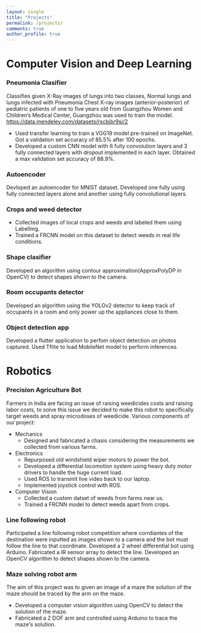 ```yaml
---
layout: single
title: "Projects"
permalink: /projects/
comments: true
author_profile: true
---
```


# Computer Vision and Deep Learning 
### Pneumonia Clasifier
Classifies given X-Ray images of lungs into two classes, Normal lungs and lungs infected with Pneumonia
Chest X-ray images (anterior-posterior) of pediatric patients of one to five years old from Guangzhou Women and Children’s Medical Center, Guangzhou was used to train the model. https://data.mendeley.com/datasets/rscbjbr9sj/2
* Used transfer learning to train a VGG19 model pre-trained on ImageNet. Got a validation set accuracy of 85.5% after 100 epochs.
* Developed a custom CNN model with 6 fully convolution layers and 3 fully connected layers with dropout implemented in each layer. Obtained a max validation set accuracy of 88.9%.

### Autoencoder
Devloped an autoencoder for MNIST dataset. Developed one fully using fully connected layers alone and another using fully convolutional layers.

### Crops and weed detector
* Collected images of local crops and weeds and labeled them using LabelImg.
* Trained a FRCNN model on this dataset to detect weeds in real life conditions.

### Shape clasifier
Developed an algorithm using contour approximation(ApproxPolyDP in OpenCV) to detect shapes shown to the camera.

### Room occupants detector
Developed an algorithm using the YOLOv2 detector to keep track of occupants in a room and only power up the appliances close to them.

### Object detection app
Developed a flutter application to perfom object detection on photos captured. Used Tflite to load MobileNet model to perform inferences.

# Robotics
### Precision Agriculture Bot
Farmers in India are facing an issue of raising weedicides costs and raising labor costs, to solve this issue we decided to make this robot to specifically target weeds and spray microdoses of weedicide. 
Various components of our project:
* Mechanics
  * Designed and fabricated a chasis considering the measurements we collected from various farms.
* Electronics
  * Repurposed old windshield wiper motors to power the bot.
  * Developed a differential locomotion system using heavy duty motor drivers to handle the huge current load.
  * Used ROS to transmit live video back to our laptop.
  * Implemented joystick control with ROS.
* Computer Vision 
  * Collected a custom datset of weeds from farms near us.
  * Trained a FRCNN model to detect weeds apart from crops.

### Line following robot
Participated a line following robot competition where corrdiantes of the destination were inputted as images shown to a camera and the bot must follow the line to that coordinate.
Developed a 2 wheel differential bot using Arduino. Fabricated a IR sensor array to detect the line. Developed an OpenCV algorithm to detect shapes shown to the camera.

### Maze solving robot arm
The aim of this project was to given an image of a maze the solution of the maze should be traced by the arm on the maze.
* Developed a computer vision algorithm using OpenCV to detect the solution of the maze.
* Fabricated a 2 DOF arm and controlled using Arduino to trace the maze's solution.



